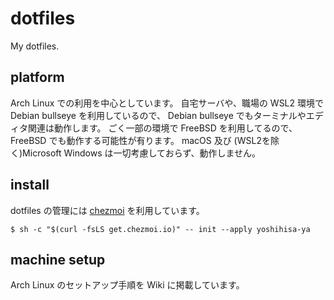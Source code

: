 # dotfiles
My dotfiles.

## platform
Arch Linux での利用を中心としています。
自宅サーバや、職場の WSL2 環境で Debian bullseye を利用しているので、 Debian bullseye でもターミナルやエディタ関連は動作します。
ごく一部の環境で FreeBSD を利用してるので、 FreeBSD でも動作する可能性が有ります。
macOS 及び (WSL2を除く)Microsoft Windows は一切考慮しておらず、動作しません。

## install
dotfiles の管理には [chezmoi](https://www.chezmoi.io/) を利用しています。

```
$ sh -c "$(curl -fsLS get.chezmoi.io)" -- init --apply yoshihisa-ya
```

## machine setup
Arch Linux のセットアップ手順を Wiki に掲載しています。
